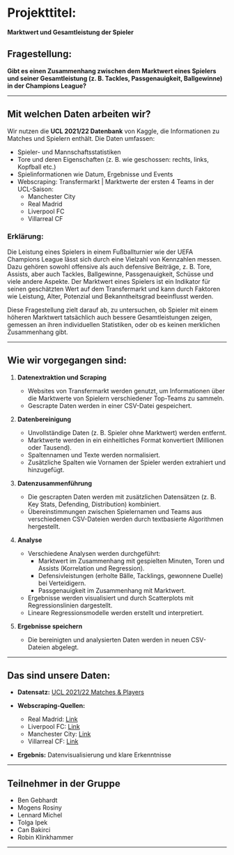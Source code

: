 # Projekttitel:  
**Marktwert und Gesamtleistung der Spieler**

## Fragestellung:  
**Gibt es einen Zusammenhang zwischen dem Marktwert eines Spielers und seiner Gesamtleistung (z. B. Tackles, Passgenauigkeit, Ballgewinne) in der Champions League?**

---

## Mit welchen Daten arbeiten wir?  
Wir nutzen die **UCL 2021/22 Datenbank** von Kaggle, die Informationen zu Matches und Spielern enthält. Die Daten umfassen:

- Spieler- und Mannschaftsstatistiken  
- Tore und deren Eigenschaften (z. B. wie geschossen: rechts, links, Kopfball etc.)  
- Spielinformationen wie Datum, Ergebnisse und Events  
- Webscraping: Transfermarkt | Marktwerte der ersten 4 Teams in der UCL-Saison:
  - Manchester City
  - Real Madrid
  - Liverpool FC
  - Villarreal CF

### Erklärung:  
Die Leistung eines Spielers in einem Fußballturnier wie der UEFA Champions League lässt sich durch eine Vielzahl von Kennzahlen messen. Dazu gehören sowohl offensive als auch defensive Beiträge, z. B. Tore, Assists, aber auch Tackles, Ballgewinne, Passgenauigkeit, Schüsse und viele andere Aspekte. Der Marktwert eines Spielers ist ein Indikator für seinen geschätzten Wert auf dem Transfermarkt und kann durch Faktoren wie Leistung, Alter, Potenzial und Bekanntheitsgrad beeinflusst werden.  

Diese Fragestellung zielt darauf ab, zu untersuchen, ob Spieler mit einem höheren Marktwert tatsächlich auch bessere Gesamtleistungen zeigen, gemessen an ihren individuellen Statistiken, oder ob es keinen merklichen Zusammenhang gibt.

---

## Wie wir vorgegangen sind:  

1. **Datenextraktion und Scraping**  
   - Websites von Transfermarkt werden genutzt, um Informationen über die Marktwerte von Spielern verschiedener Top-Teams zu sammeln.
   - Gescrapte Daten werden in einer CSV-Datei gespeichert.

2. **Datenbereinigung**  
   - Unvollständige Daten (z. B. Spieler ohne Marktwert) werden entfernt.
   - Marktwerte werden in ein einheitliches Format konvertiert (Millionen oder Tausend).
   - Spaltennamen und Texte werden normalisiert.
   - Zusätzliche Spalten wie Vornamen der Spieler werden extrahiert und hinzugefügt.

3. **Datenzusammenführung**  
   - Die gescrapten Daten werden mit zusätzlichen Datensätzen (z. B. Key Stats, Defending, Distribution) kombiniert.
   - Übereinstimmungen zwischen Spielernamen und Teams aus verschiedenen CSV-Dateien werden durch textbasierte Algorithmen hergestellt.

4. **Analyse**  
   - Verschiedene Analysen werden durchgeführt:
     - Marktwert im Zusammenhang mit gespielten Minuten, Toren und Assists (Korrelation und Regression).
     - Defensivleistungen (erholte Bälle, Tacklings, gewonnene Duelle) bei Verteidigern.
     - Passgenauigkeit im Zusammenhang mit Marktwert.
   - Ergebnisse werden visualisiert und durch Scatterplots mit Regressionslinien dargestellt.
   - Lineare Regressionsmodelle werden erstellt und interpretiert.

5. **Ergebnisse speichern**  
   - Die bereinigten und analysierten Daten werden in neuen CSV-Dateien abgelegt.

---

## Das sind unsere Daten:  

- **Datensatz:** [UCL 2021/22 Matches & Players](https://www.kaggle.com/datasets/azminetoushikwasi/ucl-202122-uefa-champions-league)
- **Webscraping-Quellen:**  
  - Real Madrid: [Link](https://www.transfermarkt.de/real-madrid/kader/verein/418/saison_id/2021)
  - Liverpool FC: [Link](https://www.transfermarkt.de/fc-liverpool/kader/verein/31/saison_id/2021)
  - Manchester City: [Link](https://www.transfermarkt.de/manchester-city/kader/verein/281/saison_id/2021)
  - Villarreal CF: [Link](https://www.transfermarkt.de/fc-villarreal/kader/verein/1050/saison_id/2021)

- **Ergebnis:** Datenvisualisierung und klare Erkenntnisse

---

## Teilnehmer in der Gruppe  
- Ben Gebhardt  
- Mogens Rosiny  
- Lennard Michel  
- Tolga Ipek  
- Can Bakirci  
- Robin Klinkhammer  

---

